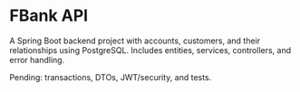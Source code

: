 # FBank API

A Spring Boot backend project with accounts, customers, and their relationships using PostgreSQL.
Includes entities, services, controllers, and error handling.  

Pending: transactions, DTOs, JWT/security, and tests.
